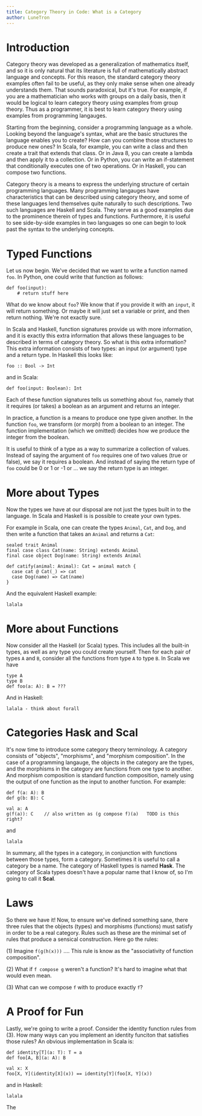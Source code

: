 ```yaml
---
title: Category Theory in Code: What is a Category
author: LuneTron
---
```


# Introduction

Category theory was developed as a generalization of mathematics itself, and so it is only natural
that its literature is full of mathematically abstract language and concepts. For this reason, the
standard category theory examples often fail to be useful, as they only make sense when one already
understands them. That sounds paradoxical, but it's true. For example, if you are a mathematician
who works with groups on a daily basis, then it would be logical to learn category theory using
examples from group theory. Thus as a programmer, it is best to learn category theory using examples
from programming langauges.

Starting from the beginning, consider a programming language as a whole. Looking beyond the
language's syntax, what are the basic structures the language enables you to create? How can you
combine those structures to produce new ones? In Scala, for example, you can write a class and then
create a trait that extends that class. Or in Java 8, you can create a lambda and then apply it to a
collection. Or in Python, you can write an if-statement that conditionally executes one of two
operations. Or in Haskell, you can compose two functions.

Category theory is a means to express the underlying structure of certain programming languages.
Many programming langauges have characteristics that can be described using category theory, and
some of these languages lend themselves quite naturally to such descriptions. Two such languages are
Haskell and Scala. They serve as a good examples due to the prominence therein of types and
functions. Furthermore, it is useful to see side-by-side examples in two languages so one can begin
to look past the syntax to the underlying concepts.

# Typed Functions

Let us now begin. We've decided that we want to write a function named `foo`. In Python, one could
write that function as follows:
```
def foo(input):
    # return stuff here
```
What do we know about `foo`? We know that if you provide it with an `input`, it will return
something. Or maybe it will just set a variable or print, and then return nothing. We're not
exactly sure.

In Scala and Haskell, function signatures provide us with more information, and it is exactly this
extra information that allows these languages to be described in terms of category theory. So what
is this extra information? This extra information consists of two types: an input (or argument) type
and a return type. In Haskell this looks like:
```
foo :: Bool -> Int
```
and in Scala:
```
def foo(input: Boolean): Int
```
Each of these function signatures tells us something about `foo`, namely that it requires (or takes)
a boolean as an argument and returns an integer.

In practice, a function is a means to produce one type given another. In the function `foo`, we
transform (or morph) from a boolean to an integer. The function implementation (which we omitted)
decides how we produce the integer from the boolean.

It is useful to think of a type as a way to summarize a collection of values. Instead of saying the
argument of `foo` requires one of two values (true or false), we say it requires a boolean. And
instead of saying the return type of `foo` could be 0 or 1 or -1 or ... we say the return type is an
integer.

# More about Types

Now the types we have at our disposal are not just the types built in to the language. In Scala and
Haskell is is possible to create your own types.

For example in Scala, one can create the types `Animal`, `Cat`, and `Dog`, and then write a function that
takes an `Animal` and returns a `Cat`:
```
sealed trait Animal
final case class Cat(name: String) extends Animal
final case object Dog(name: String) extends Animal

def catify(animal: Animal): Cat = animal match {
  case cat @ Cat(_) => cat
  case Dog(name) => Cat(name)
}
```
And the equivalent Haskell example:
```
lalala
```

# More about Functions

Now consider all the Haskell (or Scala) types. This includes all the built-in types, as well as any
type you could create yourself. Then for each pair of types `A` and `B`, consider all the functions
from type `A` to type `B`. In Scala we have
```
type A
type B
def foo(a: A): B = ???
```
And in Haskell:
```
lalala - think about forall
```

# Categories Hask and Scal

It's now time to introduce some category theory terminology. A category consists of "objects",
"morphisms", and "morphism composition". In the case of a programming langauge, the objects in the
category are the types, and the morphisms in the category are functions from one type to another.
And morphism composition is standard function composition, namely using the output of one function
as the input to another function. For example:
```
def f(a: A): B
def g(b: B): C

val a: A
g(f(a)): C    // also written as (g compose f)(a)   TODO is this right?
```
and
```
lalala
```

In summary, all the types in a category, in conjunction with functions between those types, form a
category. Sometimes it is useful to call a category be a name. The category of Haskell types is
named **Hask**. The category of Scala types doesn't have a popular name that I know of, so I'm going
to call it **Scal**.

# Laws

So there we have it! Now, to ensure we've defined something sane, there three rules that the objects
(types) and morphisms (functions) must satisfy in order to be a real category. Rules such as these
are the minimal set of rules that produce a sensical construction. Here go the rules:

(1) Imagine `f(g(h(x)))` .... This rule is know as the "associativity of function composition".

(2) What if `f compose g` weren't a function? It's hard to imagine what that would even mean. 

(3) What can we compose `f` with to produce exactly `f`?

# A Proof for Fun

Lastly, we're going to write a proof. Consider the identity function rules from (3). How many
ways can you implement an identity funciton that satisfies those rules? An obvious implementation in
Scala is:
```
def identity[T](a: T): T = a
def foo[A, B](a: A): B

val x: X
foo[X, Y](identity[X](x)) == identity[Y](foo[X, Y](x))
```
and in Haskell:
```
lalala
```

The 
